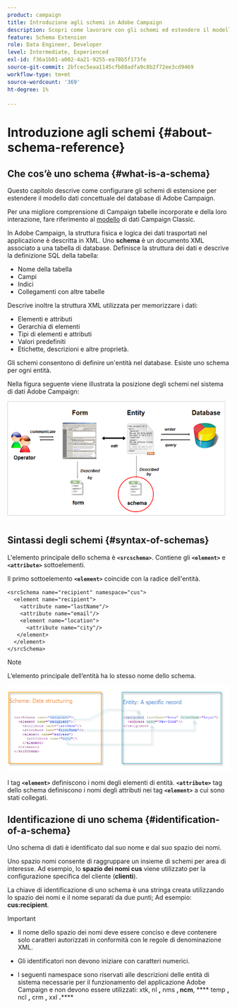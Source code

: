 ```yaml
---
product: campaign
title: Introduzione agli schemi in Adobe Campaign
description: Scopri come lavorare con gli schemi ed estendere il modello concettuale dei dati del database Adobe Campaign
feature: Schema Extension
role: Data Engineer, Developer
level: Intermediate, Experienced
exl-id: f36a1b01-a002-4a21-9255-ea78b5f173fe
source-git-commit: 2bfcec5eaa1145cfb88adfa9c8b2f72ee3cd9469
workflow-type: tm+mt
source-wordcount: '369'
ht-degree: 1%

---
```


# Introduzione agli schemi {#about-schema-reference}

## Che cos’è uno schema {#what-is-a-schema}

Questo capitolo descrive come configurare gli schemi di estensione per estendere il modello dati concettuale del database di Adobe Campaign.

Per una migliore comprensione di Campaign tabelle incorporate e della loro interazione, fare riferimento al [modello](about-data-model.md) di dati Campaign Classic.

In Adobe Campaign, la struttura fisica e logica dei dati trasportati nel applicazione è descritta in XML. Uno **schema** è un documento XML associato a una tabella di database. Definisce la struttura dei dati e descrive la definizione SQL della tabella:

* Nome della tabella
* Campi
* Indici
* Collegamenti con altre tabelle

Descrive inoltre la struttura XML utilizzata per memorizzare i dati:

* Elementi e attributi
* Gerarchia di elementi
* Tipi di elementi e attributi
* Valori predefiniti
* Etichette, descrizioni e altre proprietà.

Gli schemi consentono di definire un&#39;entità nel database. Esiste uno schema per ogni entità.

Nella figura seguente viene illustrata la posizione degli schemi nel sistema di dati Adobe Campaign:

![](assets/reference_schema_intro.png)

## Sintassi degli schemi {#syntax-of-schemas}

L&#39;elemento principale dello schema è **`<srcschema>`**. Contiene gli **`<element>`** e **`<attribute>`** sottoelementi.

Il primo sottoelemento **`<element>`** coincide con la radice dell&#39;entità.

```
<srcSchema name="recipient" namespace="cus">
  <element name="recipient">  
    <attribute name="lastName"/>
    <attribute name="email"/>
    <element name="location">
      <attribute name="city"/>
   </element>
  </element>
</srcSchema>
```

>[!NOTE]
>
>L’elemento principale dell’entità ha lo stesso nome dello schema.

![](assets/s_ncs_configuration_schema_and_entity.png)

I tag **`<element>`** definiscono i nomi degli elementi di entità. **`<attribute>`** tag dello schema definiscono i nomi degli attributi nei tag **`<element>`** a cui sono stati collegati.

## Identificazione di uno schema {#identification-of-a-schema}

Uno schema di dati è identificato dal suo nome e dal suo spazio dei nomi.

Uno spazio nomi consente di raggruppare un insieme di schemi per area di interesse. Ad esempio, lo **spazio dei nomi cus** viene utilizzato per la configurazione specifica del cliente (**clienti**).

La chiave di identificazione di uno schema è una stringa creata utilizzando lo spazio dei nomi e il nome separati da due punti; Ad esempio: **cus:recipient**.

>[!IMPORTANT]
>
>* Il nome dello spazio dei nomi deve essere conciso e deve contenere solo caratteri autorizzati in conformità con le regole di denominazione XML.
>
>* Gli identificatori non devono iniziare con caratteri numerici.
>
>* I seguenti namespace sono riservati alle descrizioni delle entità di sistema necessarie per il funzionamento del applicazione Adobe Campaign e non devono essere utilizzati: xtk, nl **,** nms **, ncm**, **** temp **,** ncl **,** crm **,** xxl **.******
>
